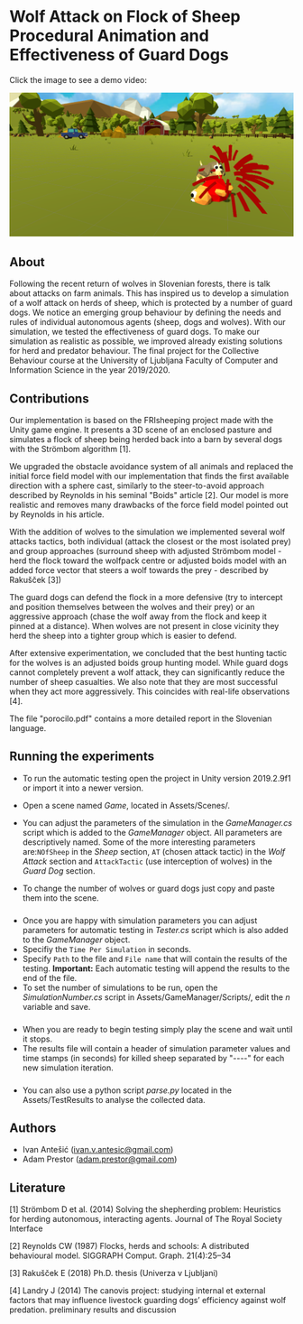 # Wolf Attack on Flock of Sheep Procedural Animation and Effectiveness of Guard Dogs

Click the image to see a demo video:

[![demo video](screenshot.png)](https://www.youtube.com/watch?v=sy5GVh0IQkQ&feature=youtu.be)

## About
Following the recent return of wolves in Slovenian forests, there is talk about attacks on farm animals. This has inspired us to develop a simulation of a wolf attack on herds of sheep, 
which is protected by a number of guard dogs. We notice an emerging group behaviour by defining the needs and rules of individual autonomous agents (sheep, dogs and wolves). 
With our simulation, we tested the effectiveness of guard dogs. To make our simulation as realistic as possible, we improved already existing solutions for herd and predator behaviour.
The final project for the Collective Behaviour course at the University of Ljubljana Faculty of Computer and Information Science in the year 2019/2020.

## Contributions
Our implementation is based on the FRIsheeping project made with the Unity game engine. 
It presents a 3D scene of an enclosed pasture and simulates a flock of sheep being herded back into a barn by several dogs with the Strömbom algorithm [1]. 

We upgraded the obstacle avoidance system of all animals and replaced the initial force field model with our implementation that finds the first available direction with a sphere cast, 
similarly to the steer-to-avoid approach described by Reynolds in his seminal "Boids" article [2]. 
Our model is more realistic and removes many drawbacks of the force field model pointed out by Reynolds in his article. 

With the addition of wolves to the simulation we implemented several wolf attacks tactics, both individual (attack the closest or the most isolated prey) 
and group approaches (surround sheep with adjusted Strömbom model - herd the flock toward the wolfpack centre or adjusted boids model with an added force vector that steers a wolf towards the prey - described by Rakušček [3])

The guard dogs can defend the flock in a more defensive (try to intercept and position themselves between the wolves and their prey) 
or an aggressive approach (chase the wolf away from the flock and keep it pinned at a distance). 
When wolves are not present in close vicinity they herd the sheep into a tighter group which is easier to defend. 

After extensive experimentation, we concluded that the best hunting tactic for the wolves is an adjusted boids group hunting model.
While guard dogs cannot completely prevent a wolf attack, they can significantly reduce the number of sheep casualties. We also note that they are most successful when they act more aggressively.
This coincides with real-life observations [4].

The file "porocilo.pdf" contains a more detailed report in the Slovenian language.

## Running the experiments
* To run the automatic testing open the project in Unity version 2019.2.9f1 or import it into a newer version.

* Open a scene named *Game*, located in Assets/Scenes/. 
* You can adjust the parameters of the simulation in the *GameManager.cs* script which is added to the *GameManager* object. All parameters are descriptively named. 
Some of the more interesting parameters are:`NOfSheep` in the *Sheep* section, `AT` (chosen attack tactic) in the *Wolf Attack* section and `AttackTactic` (use interception of wolves) in the *Guard Dog* section. 
* To change the number of wolves or guard dogs just copy and paste them into the scene.
###
* Once you are happy with simulation parameters you can adjust parameters for automatic testing in *Tester.cs* script which is also added to the *GameManager* object.
* Specifiy the `Time Per Simulation` in seconds.
* Specify `Path` to the file and `File name` that will contain the results of the testing. 
**Important:** Each automatic testing will append the results to the end of the file.
* To set the number of simulations to be run, open the *SimulationNumber.cs* script in Assets/GameManager/Scripts/, edit the *n* variable and save.
###
* When you are ready to begin testing simply play the scene and wait until it stops. 
* The results file will contain a header of simulation parameter values and time stamps (in seconds) for killed sheep separated by "----" for each new simulation iteration.
###
* You can also use a python script *parse<area>.py* located in the Assets/TestResults to analyse the collected data.

## Authors
* Ivan Antešić (ivan.v.antesic@gmail.com) 
* Adam Prestor (adam.prestor@gmail.com)

## Literature
[1] Strömbom D et al. (2014) Solving the shepherding problem: Heuristics for herding autonomous, interacting agents. Journal of The Royal Society Interface

[2] Reynolds CW (1987) Flocks, herds and schools: A distributed behavioural model. SIGGRAPH Comput. Graph. 21(4):25–34

[3] Rakušček E (2018) Ph.D. thesis (Univerza v Ljubljani)

[4] Landry J (2014) The canovis project: studying internal et external factors that may influence livestock guarding dogs’ efficiency against wolf predation. preliminary results and discussion